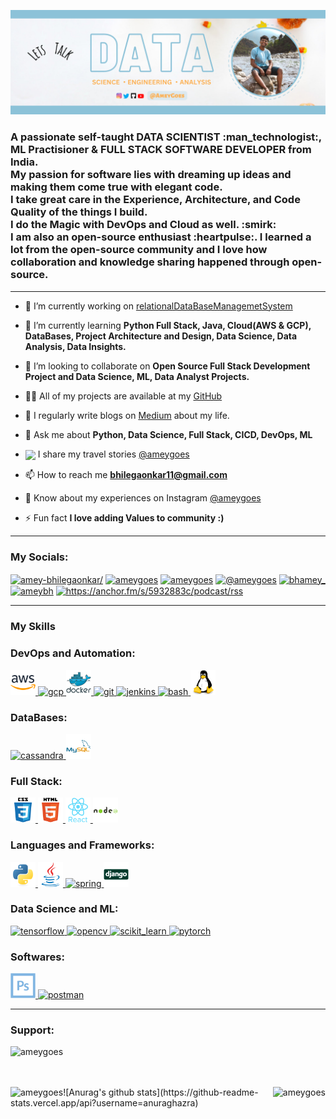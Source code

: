   <!--  HeadLine -->
![alt text](./images/Amey.png)
  <!--  HeadLine Ends -->

  <!--  Short Bio -->
  <h3>A passionate self-taught DATA SCIENTIST :man_technologist:, ML Practisioner & FULL STACK SOFTWARE DEVELOPER from India. <br>
  My passion for software lies with dreaming up ideas and making them come true with elegant code. <br>
  I take great care in the Experience, Architecture, and Code Quality of the things I build. <br>
  I do the Magic with DevOps and Cloud as well. :smirk:<br>
  I am also an open-source enthusiast :heartpulse:. I learned a lot from the open-source community and I love how collaboration and knowledge sharing happened through open-source.
  </h3>

  <!-- Short Bio Ends -->
  <hr>  

  <!-- A bit about what I do? -->
  - 🔭 I’m currently working on [relationalDataBaseManagemetSystem](https://github.com/ameygoes/relationalDBManagementSystem)

  - 🌱 I’m currently learning **Python Full Stack, Java, Cloud(AWS & GCP), DataBases, Project Architecture and Design, Data Science, Data Analysis, Data Insights.**

  - 👯 I’m looking to collaborate on **Open Source Full Stack Development Project and Data Science, ML, Data Analyst Projects.**

  - 👨‍💻 All of my projects are available at my [GitHub](https://github.com/ameygoes)

  - 📝 I regularly write blogs on [Medium](https://medium.com/@ameygoes) about my life.

  - 💬 Ask me about **Python, Data Science, Full Stack, CICD, DevOps, ML**

  - <img align="center" src="https://emojipedia-us.s3.amazonaws.com/content/2020/04/05/yt.png" width="20px"> I share my travel stories [@ameygoes](https://youtube.com/ameygoes)

  - 📫 How to reach me **bhilegaonkar11@gmail.com**

  - 📄 Know about my experiences on Instagram [@ameygoes](https://www.instagram.com/ameygoes)

  - ⚡ Fun fact **I love adding Values to community :)**

  <hr size="1">  

  <!--  Connect With me -->
  <h3 align="left">My Socials:</h3>
  <p align="left">
  <!--  LinkedIn  -->
  <a href="https://linkedin.com/in/amey-bhilegaonkar/" target="blank"><img align="center" src="https://raw.githubusercontent.com/rahuldkjain/github-profile-readme-generator/master/src/images/icons/Social/linked-in-alt.svg" alt="amey-bhilegaonkar/" height="30" width="40" /></a>
  <!--  Instagram  -->
  <a href="https://instagram.com/ameygoes" target="blank"><img align="center" src="https://raw.githubusercontent.com/rahuldkjain/github-profile-readme-generator/master/src/images/icons/Social/instagram.svg" alt="ameygoes" height="30" width="40" /></a>
  <!--YouTube    -->
  <a href="https://www.youtube.com/c/ameygoes" target="blank"><img align="center" src="https://raw.githubusercontent.com/rahuldkjain/github-profile-readme-generator/master/src/images/icons/Social/youtube.svg" alt="ameygoes" height="30" width="40" /></a>
  <!--  Medium  -->
  <a href="https://medium.com/@ameygoes" target="blank"><img align="center" src="https://raw.githubusercontent.com/rahuldkjain/github-profile-readme-generator/master/src/images/icons/Social/medium.svg" alt="@ameygoes" height="30" width="40" /></a>
  <!--  Twitter  -->
  <a href="https://twitter.com/bhamey_" target="blank"><img align="center" src="https://raw.githubusercontent.com/rahuldkjain/github-profile-readme-generator/master/src/images/icons/Social/twitter.svg" alt="bhamey_" height="30" width="40" /></a>
  <!--  HackerRank  -->
  <a href="https://www.hackerrank.com/ameybh" target="blank"><img align="center" src="https://raw.githubusercontent.com/rahuldkjain/github-profile-readme-generator/master/src/images/icons/Social/hackerrank.svg" alt="ameybh" height="30" width="40" /></a>
  <!--  PodCasts  -->
  <a href="/https://anchor.fm/s/5932883c/podcast/rss" target="blank"><img align="center" src="https://raw.githubusercontent.com/rahuldkjain/github-profile-readme-generator/master/src/images/icons/Social/rss.svg" alt="https://anchor.fm/s/5932883c/podcast/rss" height="30" width="40" /></a>
  </p>

  <hr size="1">
  <h3 align="left">My Skills</h3>
  <h3 align="left">DevOps and Automation:</h3>
  <p align="left">
  <!-- Amazon CLoud -->
  <a href="https://aws.amazon.com" target="_blank"> <img src="https://raw.githubusercontent.com/devicons/devicon/master/icons/amazonwebservices/amazonwebservices-original-wordmark.svg" alt="aws" width="40" height="40"/> </a>
  <!-- GCP -->
  <a href="https://cloud.google.com" target="_blank"> <img src="https://www.vectorlogo.zone/logos/google_cloud/google_cloud-icon.svg" alt="gcp" width="40" height="40"/> </a>
  <!-- Docker -->
  <a href="https://www.docker.com/" target="_blank"> <img src="https://raw.githubusercontent.com/devicons/devicon/master/icons/docker/docker-original-wordmark.svg" alt="docker" width="40" height="40"/> </a>
  <!-- GIT -->
  <a href="https://git-scm.com/" target="_blank"> <img src="https://www.vectorlogo.zone/logos/git-scm/git-scm-icon.svg" alt="git" width="40" height="40"/> </a>
  <!-- JENKINS -->
  <a href="https://www.jenkins.io" target="_blank"> <img src="https://www.vectorlogo.zone/logos/jenkins/jenkins-icon.svg" alt="jenkins" width="40" height="40"/> </a>
  <!-- Bash -->
  <a href="https://www.gnu.org/software/bash/" target="_blank"> <img src="https://www.vectorlogo.zone/logos/gnu_bash/gnu_bash-icon.svg" alt="bash" width="40" height="40"/> </a>
  <!-- LINUX -->
  <a href="https://www.linux.org/" target="_blank"> <img src="https://raw.githubusercontent.com/devicons/devicon/master/icons/linux/linux-original.svg" alt="linux" width="40" height="40"/> </a>
  </p>

  <h3 align="left">DataBases:</h3>
  <p align="left">
  <!-- Cassandra -->
  <a href="https://cassandra.apache.org/" target="_blank"> <img src="https://www.vectorlogo.zone/logos/apache_cassandra/apache_cassandra-icon.svg" alt="cassandra" width="40" height="40"/> </a>
  <!-- MySQL -->
  <a href="https://www.mysql.com/" target="_blank"> <img src="https://raw.githubusercontent.com/devicons/devicon/master/icons/mysql/mysql-original-wordmark.svg" alt="mysql" width="40" height="40"/> </a>
  </p>

  <h3 align="left">Full Stack:</h3>
  <p align="left">
  <!-- CSS -->
  <a href="https://www.w3schools.com/css/" target="_blank"> <img src="https://raw.githubusercontent.com/devicons/devicon/master/icons/css3/css3-original-wordmark.svg" alt="css3" width="40" height="40"/> </a>
  <!-- HTML -->
  <a href="https://www.w3.org/html/" target="_blank"> <img src="https://raw.githubusercontent.com/devicons/devicon/master/icons/html5/html5-original-wordmark.svg" alt="html5" width="40" height="40"/> </a>
  <!-- ReactJS -->
  <a href="https://reactjs.org/" target="_blank"> <img src="https://raw.githubusercontent.com/devicons/devicon/master/icons/react/react-original-wordmark.svg" alt="react" width="40" height="40"/> </a>
  <!-- Node -->
  <a href="https://nodejs.org" target="_blank"> <img src="https://raw.githubusercontent.com/devicons/devicon/master/icons/nodejs/nodejs-original-wordmark.svg" alt="nodejs" width="40" height="40"/> </a>
  </p>

  <h3 align="left">Languages and Frameworks:</h3>
  <p align="left">
  <!-- python -->
  <a href="https://www.python.org" target="_blank"> <img src="https://raw.githubusercontent.com/devicons/devicon/master/icons/python/python-original.svg" alt="python" width="40" height="40"/> </a>
  <!-- JAVA -->
  <a href="https://www.java.com" target="_blank"> <img src="https://raw.githubusercontent.com/devicons/devicon/master/icons/java/java-original.svg" alt="java" width="40" height="40"/> </a>
  <!-- Spring -->
  <a href="https://spring.io/" target="_blank"> <img src="https://www.vectorlogo.zone/logos/springio/springio-icon.svg" alt="spring" width="40" height="40"/> </a>
  <!-- Django -->
  <a href="https://www.djangoproject.com/" target="_blank"> <img src="https://raw.githubusercontent.com/devicons/devicon/master/icons/django/django-original.svg" alt="django" width="40" height="40"/> </a>
  </p>

  <h3 align="left">Data Science and ML:</h3>
  <p align="left">
  <!-- TensorFlow -->
  <a href="https://www.tensorflow.org" target="_blank"> <img src="https://www.vectorlogo.zone/logos/tensorflow/tensorflow-icon.svg" alt="tensorflow" width="40" height="40"/> </a>
  <!-- OpenCV -->
  <a href="https://opencv.org/" target="_blank"> <img src="https://www.vectorlogo.zone/logos/opencv/opencv-icon.svg" alt="opencv" width="40" height="40"/> </a>
  <!-- Scikit Learn -->
  <a href="https://scikit-learn.org/" target="_blank"> <img src="https://upload.wikimedia.org/wikipedia/commons/0/05/Scikit_learn_logo_small.svg" alt="scikit_learn" width="40" height="40"/> </a>
  <!-- Pytorch -->
  <a href="https://pytorch.org/" target="_blank"> <img src="https://www.vectorlogo.zone/logos/pytorch/pytorch-icon.svg" alt="pytorch" width="40" height="40"/> </a>
  </p>

  <h3 align="left">Softwares:</h3>
  <p align="left">
  <!-- photoshop -->
  <a href="https://www.photoshop.com/en" target="_blank"> <img src="https://raw.githubusercontent.com/devicons/devicon/master/icons/photoshop/photoshop-line.svg" alt="photoshop" width="40" height="40"/> </a>
  <!-- PostMan -->
  <a href="https://postman.com" target="_blank"> <img src="https://www.vectorlogo.zone/logos/getpostman/getpostman-icon.svg" alt="postman" width="40" height="40"/> </a>
  </p>

  <hr>
  <h3 align="left">Support:</h3>
  <p><a href="https://www.buymeacoffee.com/ameygoes"> <img align="left" src="https://cdn.buymeacoffee.com/buttons/v2/default-yellow.png" height="50" width="210" alt="ameygoes" /></a></p>
  <br>
  <br>
  <br>
  <p><img align="left" src="https://github-readme-stats.vercel.app/api/top-langs?username=ameygoes&show_icons=true&locale=en&layout=compact" alt="ameygoes" />
  <img align="right" src="https://github-readme-streak-stats.herokuapp.com/?user=ameygoes&" alt="ameygoes" />
  ![Anurag's github stats](https://github-readme-stats.vercel.app/api?username=anuraghazra)</p>
